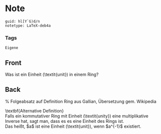# Note
```
guid: hl[Y`G)d/n
notetype: LaTeX-deb4a
```

### Tags
```
Eigene
```

## Front
Was ist ein Einheit (\textit{unit}) in einem Ring?

## Back
% Folgeabsatz auf Definition Ring aus Gallian, Übersetzung gem. Wikipedia<div>
</div><div>\textbf{Alternative Definition}</div><div>
</div><div>Falls ein kommutativer Ring mit Einheit (\textit{unity}) eine multiplikative Inverse hat, sagt man, dass es es eine Einheit des Rings ist.</div><div>
</div><div>Das heißt, $a$ ist eine Einheit (\textit{unit}), wenn $a^{-1}$ existiert.</div>
